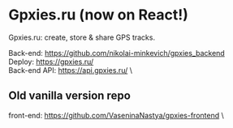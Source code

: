 # Gpxies.ru (now on React!)
Gpxies.ru: create, store &amp; share GPS tracks. 

Back-end: https://github.com/nikolai-minkevich/gpxies_backend \
Deploy: https://gpxies.ru/ \
Back-end API: https://api.gpxies.ru/ \

## Old vanilla version repo
front-end: https://github.com/VaseninaNastya/gpxies-frontend \
